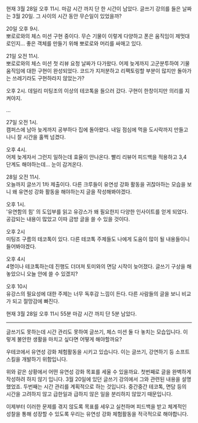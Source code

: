 
현재 3월 28일 오후 11시. 마감 시간 까지 단 한 시간이 남았다. 글쓰기 강의를 들은 날짜는 3월 20일. 그 사이의 시간 동안 무슨일이 있었을까?

20일 오후 9시.  
뽀로로와의 체스 미션 구현 중이다. 무슨 기물이 이렇게 다양하고 폰은 움직임이 제멋대로인지... 좋은 객체를 만들기 위해 뽀로로와 머리를 싸매고 있다.

21일 오전 11시.  
뽀로로와의 체스 미션 첫 리뷰 요청 날짜가 다가왔다. 어제 늦게까지 고군분투하여 기물 움직임에 대한 구현이 완성되었다. 코드가 지저분하고 리팩토링할 부분이 많지만 돌아가는 쓰레기라도 구현하라지 않았는가?  

오후 2시. 데일리 미팅조의 이상의 테코톡을 들으러 갔다. 구현이 한창이지만 의리를 지켜야지.

...

27일 오전 1시.  
캠퍼스에 남아 늦게까지 공부하다 집에 돌아왔다. 내일 점심에 먹을 도시락까지 만들고나니 잘 시간을 훌쩍 넘겼다.

오후 4시.  
어제 늦게자서 그런지 일하는데 효율이 안나온다. 빨리 리뷰어 피드백을 적용하고 3,4 단계도 해야하는데... 눈이 감겨온다.

28일 오전 11시.  
오늘까지 글쓰기 1차 제출이다. 다른 크루들이 유연성 강화 활동을 귀찮아하는 모습을 보니 왜 유연성 강화 활동을 해야하는지 글을 작성해봐야겠다. 

오후 1시.  
'유연함의 힘' 의 도입부를 읽고 유강스가 왜 필요한지 다양한 인사이트를 얻게 되었다. 공감되는 내용이 많았고 이따 금방 글을 쓸 수 있을 것이다.

오후 2시  
미팅조 구름의 테코톡이 있다. 다른 테코톡 주제들도 나에게 도움이 많이 될 내용들이니 들어봐야겠다.

오후 4시  
4명이나 테코톡하는데 진행도 더뎌져 토미와의 면담 시작이 늦어졌다. 글쓰기 구상을 해놓았으니 오늘 안에 쓸 수 있겠지?

오후 10시  
유강스의 필요성에 대한 주제는 너무 독후감 느낌이 든다. 다른 사람들의 글을 보니 비교가 되고 절망감에 빠진다.

현재 3월 28일 오후 11시 55분 마감 시간 까지 단 5분 남았다.

---

글쓰기도 못하는데 시간 관리도 못하여 글쓰기, 체스 미션 둘 다 놓치는 모습입니다. 이렇게 불안한 생활을 마치고 싶다면 어떻게 해야할까요?

우테코에서 유연성 강화 체험활동을 시키고 있습니다. 이는 글쓰기, 강연하기 등 소프트 스킬을 개발하기 위함입니다.  

위와 같은 상황에서 어떤 유연성 강화 목표를 세울 수 있을까요. 첫번째로 글을 완벽하게 작성하려 하지 않기 입니다. 3월 20일에 있던 글쓰기 강의에서 그와 관련된 내용을 설명했었죠. 두번째는 시간 관리를 계획적으로 하는 것입니다. 중간중간 테코톡, 면담 등의 시간을 고려하지 않고 급한일과 급하지 않은 일을 분리하지 않았기 때문입니다.

이제부터 이러한 문제를 겪지 않도록 목표를 세우고 실천하며 피드백을 받고 체계적인 성찰을 통해 성장할 수 있도록 우리는 유연성 강화 체험활동을 적극적으로 해야합니다.
